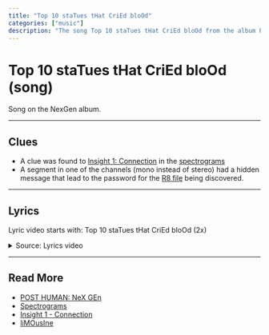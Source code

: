 ```yaml
---
title: "Top 10 staTues tHat CriEd bloOd"
categories: ["music"]
description: "The song Top 10 staTues tHat CriEd bloOd from the album POST HUMAN: NEx Gen."
---
```

# Top 10 staTues tHat CriEd bloOd (song)

Song on the NexGen album. 

***

## Clues

- A clue was found to [Insight 1: Connection](../lore/insight1-connection) in the 
[spectrograms](spectrograms)
- A segment in one of the channels (mono instead of stereo) had a hidden message that lead to 
the password for the [R8 file](../for-sof/r8) being discovered.

***

## Lyrics

Lyric video starts with: Top 10 staTues tHat CriEd bloOd (2x)
<details class="lyrics">
<summary>Source: Lyrics video</summary>

> I guesS tHat somE of us Are jUst boRN wiTh trAgedy IN our bloOd, It’s Just basIC cHemistry
> Or MAybe all these opeN wounds Is how the LiGht gets into yoU
> Cos I’m sTaRting to reAlIse
> No onE’s goNna coMe and REscue mE,
> I’m droWning in mY sleEp,
> The scaRs have goT too deep
> And no amount of loVe couLd Set yoU fRee
> The fIght’s INSIDe I’ll take myself to hell and bacK
> TonIgHt we go to WaR
> 
> (Unicursal Hexagram Symbol)
> 
> Someone put A guN StrAight to our hearTs And paiNt tHe waLLs WiTh our loVe
> There’s A worLd of hurt In uS and maybe oNce we spill our guts We can stITcH ourselvEs baCk up
> YeAh I’m startiNg to reAliSe
> No one’s gonNa coME and ResCUe mE
> I’m dRowniNg in my sLEEp
> The scarS hAve goT too deEP
> And no amoUNt of lOve couLd SeT yoU FRee
> The figHt’s insiDe I’ll taKe myseLf to hell and bAck
> TonighT we go To war
> 
> (Church of Genxsis Symbol)
>
> Cos i kNow That yoU’rE loW
> But once yoU hit tHe boTTom at leaSt therE’s nowheRe to gO buT up
> Yeah i knoW ThAt you’rE LOw
> But once you hiT tHe bOttom At leaSt therE’s nowheRe to gO buT up
>
> (Church of Genxsis Symbol)
>
> YEAh The hardesT thiNg yoU’ll ever know
> 
> (Unicursal Hexagram Coin)
>
> Is tHere’S no love lIKe yOur oWN
> No theRe’s no lovE liKE yoUr own
> No one’s gonnA comE And ReSCuE me
> I’m dRowniNg iN my sLeeP
> The scaRs havE got tOO deep
> And no amounT of loVE could SeT you fRee
> THe fight’s insiDe i’ll taKe mySELf to heLL and back
> No oNe’s gonnA cOMe and rescuE mE
> I’m DrownING In my sleEp
> The scaRs hAve goT too deep
> And no amount oF love coULd SEt yOU fReE
> The figHT’s inside I’ll take myselF to hell anD BAck
> TonigHt we go to wAr

</details>

***

## Read More

- [POST HUMAN: NeX GEn](ph-nex-gen)
- [Spectrograms](spectrograms)
- [Insight 1 - Connection](../lore/insight1-connection)
- [liMOusIne](song-limousine)